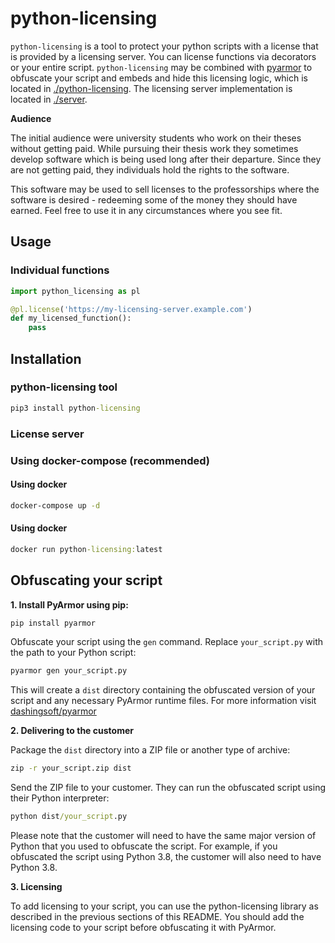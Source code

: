 # python-licensing
```python-licensing``` is a tool to protect your python scripts with a license that is provided by a licensing server. You can license functions via decorators or your entire script. ```python-licensing``` may be combined with [pyarmor](https://github.com/dashingsoft/pyarmor) to obfuscate your script and embeds and hide this licensing logic, which is located in [./python-licensing](./python-licensing). The licensing server implementation is located in [./server](./server).

**Audience**

The initial audience were university students who work on their theses without getting paid. While pursuing their thesis work they sometimes develop software which is being used long after their departure. Since they are not getting paid, they individuals hold the rights to the software.

This software may be used to sell licenses to the professorships where the software is desired - redeeming some of the money they should have earned. Feel free to use it in any circumstances where you see fit.

## Usage
### Individual functions
```python
import python_licensing as pl

@pl.license('https://my-licensing-server.example.com')
def my_licensed_function():
    pass
```

## Installation
### python-licensing tool
```cmd
pip3 install python-licensing
```

### License server
### Using docker-compose (recommended)
#### Using docker
```cmd
docker-compose up -d
```

#### Using docker
```cmd
docker run python-licensing:latest
```

## Obfuscating your script
**1. Install PyArmor using pip:**
```cmd
pip install pyarmor
```

Obfuscate your script using the ```gen``` command. Replace ```your_script.py``` with the path to your Python script:
```python
pyarmor gen your_script.py
```

This will create a ```dist``` directory containing the obfuscated version of your script and any necessary PyArmor runtime files. For more information visit [dashingsoft/pyarmor](https://github.com/dashingsoft/pyarmor)

**2. Delivering to the customer**

Package the ```dist``` directory into a ZIP file or another type of archive:

```cmd
zip -r your_script.zip dist
```

Send the ZIP file to your customer. They can run the obfuscated script using their Python interpreter:

```cmd
python dist/your_script.py
```

Please note that the customer will need to have the same major version of Python that you used to obfuscate the script. For example, if you obfuscated the script using Python 3.8, the customer will also need to have Python 3.8.

**3. Licensing**

To add licensing to your script, you can use the python-licensing library as described in the previous sections of this README. You should add the licensing code to your script before obfuscating it with PyArmor.